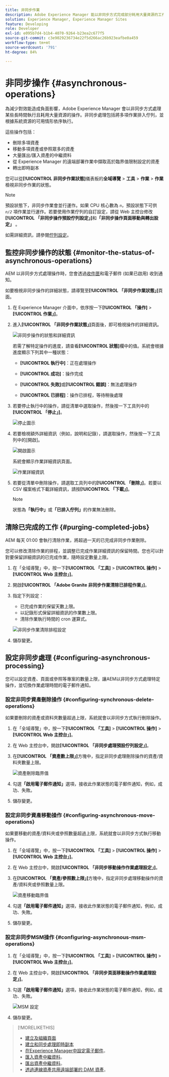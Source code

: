 ```yaml
---
title: 非同步作業
description: Adobe Experience Manager 能以非同步方式完成部分耗用大量資源的工作，實現效能最佳化。
solution: Experience Manager, Experience Manager Sites
feature: Developing
role: Developer
exl-id: e095b7d4-b1b4-4070-9264-b23ea2c677f5
source-git-commit: c3e9029236734e22f5d266ac26b923eafbe0a459
workflow-type: tm+mt
source-wordcount: '791'
ht-degree: 84%

---
```


# 非同步操作 {#asynchronous-operations}

為減少對效能造成負面影響，Adobe Experience Manager 會以非同步方式處理某些長時間執行且耗用大量資源的操作。非同步處理包括將多項作業排入佇列，並根據系統資源的可用情形依序執行。

這些操作包括：

* 刪除多項資產
* 移動多項資產或參照眾多的資產
* 大量匯出/匯入資產的中繼資料
* 從 Experience Manager 的遠端部署作業中擷取高於臨界值限制設定的資產
* 轉出即時副本

您可以從&#x200B;**[!UICONTROL 非同步作業狀態]**&#x200B;儀表板的&#x200B;**全域導覽** > **工具** > **作業** > **作業**&#x200B;檢視非同步作業的狀態。

>[!NOTE]
>
>預設狀態下，非同步作業會並行運作。如果 CPU 核心數為 *`n`*，預設狀態下可供 *`n/2`* 項作業並行運作。若要使用作業佇列的自訂設定，請從 Web 主控台修改&#x200B;**[!UICONTROL 「非同步操作預設佇列設定」]**&#x200B;和&#x200B;**「非同步操作頁面移動與轉出設定」** 。
>
>如需詳細資訊，請參閱[佇列設定](https://sling.apache.org/documentation/bundles/apache-sling-eventing-and-job-handling.html#queue-configurations)。

## 監控非同步操作的狀態 {#monitor-the-status-of-asynchronous-operations}

AEM 以非同步方式處理操作時，您會透過[收件匣](/help/sites-authoring/inbox.md)和電子郵件 (如果已啟用) 收到通知。

如要檢視非同步操作的詳細狀態，請導覽至&#x200B;**[!UICONTROL 「非同步作業狀態」]**&#x200B;頁面。

1. 在 Experience Manager 介面中，依序按一下&#x200B;**[!UICONTROL 「操作]** > **[!UICONTROL 作業」]**。

1. 進入&#x200B;**[!UICONTROL 「非同步作業狀態」]**&#x200B;頁面後，即可檢視操作的詳細資訊。

   ![非同步操作的狀態和詳細資訊](assets/async-operation-status.png)

   若需了解特定操作的進度，請查看&#x200B;**[!UICONTROL 狀態]**&#x200B;欄中的值。系統會根據進度顯示下列其中一種狀態：

   * **[!UICONTROL 執行中]**：正在處理操作

   * **[!UICONTROL 成功]**：操作完成

   * **[!UICONTROL 失敗]**&#x200B;或&#x200B;**[!UICONTROL 錯誤]**：無法處理操作

   * **[!UICONTROL 已排程]**：操作已排程，等待稍後處理

1. 若要停止執行中的操作，請從清單中選取操作，然後按一下工具列中的&#x200B;**[!UICONTROL 「停止」]**。

   ![停止圖示](assets/async-stop-icon.png)

1. 若要檢視額外詳細資訊（例如，說明和記錄），請選取操作，然後按一下工具列中的[開啟]。**&#x200B;**

   ![開啟圖示](assets/async-open-icon.png)

   系統會顯示作業詳細資訊頁面。

   ![作業詳細資訊](assets/async-job-details.png)

1. 若要從清單中刪除操作，請選取工具列中的&#x200B;**[!UICONTROL 「刪除」]**。若要以 CSV 檔案格式下載詳細資訊，請按&#x200B;**[!UICONTROL 「下載」]**。

   >[!NOTE]
   >
   >狀態為&#x200B;**「執行中」**&#x200B;或&#x200B;**「已排入佇列」**&#x200B;的作業無法刪除。

## 清除已完成的工作 {#purging-completed-jobs}

AEM 每天 01:00 會執行清除作業，將超過一天的已完成非同步作業刪除。

您可以修改清除作業的排程，並調整已完成作業詳細資訊的保留時間。您也可以針對要保留詳細資訊的已完成作業，隨時設定數量上限。

1. 在「全域導覽」中，按一下&#x200B;**[!UICONTROL 「工具]** > **[!UICONTROL 操作]** > **[!UICONTROL Web 主控台」]**。
1. 開啟&#x200B;**[!UICONTROL 「Adobe Granite 非同步作業清除已排程作業」]**。
1. 指定下列設定：
   * 已完成作業的保留天數上限。
   * 以記錄形式保留詳細資訊的作業數上限。
   * 清除作業執行時間的 cron 運算式。

   ![非同步作業清除排程設定](assets/async-purge-job.png)

1. 儲存變更。

## 設定非同步處理 {#configuring-asynchronous-processing}

您可以設定資產、頁面或參照等專案的數量上限，讓AEM以非同步方式處理特定操作，並切換作業處理時間的電子郵件通知。

### 設定非同步資產刪除操作 {#configuring-synchronous-delete-operations}

如果要刪除的資產或資料夾數量超過上限，系統就會以非同步方式執行刪除操作。

1. 在「全域導覽」中，按一下&#x200B;**[!UICONTROL 「工具]** > **[!UICONTROL 操作]** > **[!UICONTROL Web 主控台」]**。
1. 在 Web 主控台中，開啟&#x200B;**[!UICONTROL 「非同步處理預設佇列設定」]**。
1. 在&#x200B;**[!UICONTROL 「資產數上限」]**&#x200B;方塊中，指定非同步處理刪除操作的資產/資料夾數量上限。

   ![資產刪除臨界值](assets/async-delete-threshold.png)

1. 勾選&#x200B;**「啟用電子郵件通知」**&#x200B;選項，接收此作業狀態的電子郵件通知，例如，成功、失敗。
1. 儲存變更。

### 設定非同步資產移動操作 {#configuring-asynchronous-move-operations}

如果要移動的資產/資料夾或參照數量超過上限，系統就會以非同步方式執行移動操作。

1. 在「全域導覽」中，按一下&#x200B;**[!UICONTROL 「工具]** > **[!UICONTROL 操作]** > **[!UICONTROL Web 主控台」]**。
1. 在 Web 主控台中，開啟&#x200B;**[!UICONTROL 「非同步移動操作作業處理設定」]**。
1. 在&#x200B;**[!UICONTROL 「資產/參照數上限」]**&#x200B;方塊中，指定非同步處理移動操作的資產/資料夾或參照數量上限。

   ![資產移動臨界值](assets/async-move-threshold.png)

1. 勾選&#x200B;**「啟用電子郵件通知」**&#x200B;選項，接收此作業狀態的電子郵件通知，例如，成功、失敗。
1. 儲存變更。

### 設定非同步MSM操作 {#configuring-asynchronous-msm-operations}

1. 在「全域導覽」中，按一下&#x200B;**[!UICONTROL 「工具]** > **[!UICONTROL 操作]** > **[!UICONTROL Web 主控台」]**。
1. 在 Web 主控台中，開啟&#x200B;**[!UICONTROL 「非同步頁面移動操作作業處理設定」]**。
1. 勾選&#x200B;**「啟用電子郵件通知」**&#x200B;選項，接收此作業狀態的電子郵件通知，例如，成功、失敗。

   ![MSM 設定](assets/async-msm.png)

1. 儲存變更。

>[!MORELIKETHIS]
>
>* [建立及組織頁面](/help/sites-authoring/managing-pages.md)
>* [建立和同步處理即時副本](/help/sites-administering/msm-livecopy.md)
>* [在Experience Manager中設定電子郵件](/help/sites-administering/notification.md)。
>* [匯入資產中繼資料](/help/assets/metadata.md#import-metadata)。
>* [匯出資產中繼資料](/help/assets/metadata.md#export-metadata)。
>* [透過連線資產共用遠端部署的 DAM 資產](/help/assets/use-assets-across-connected-assets-instances.md)。
